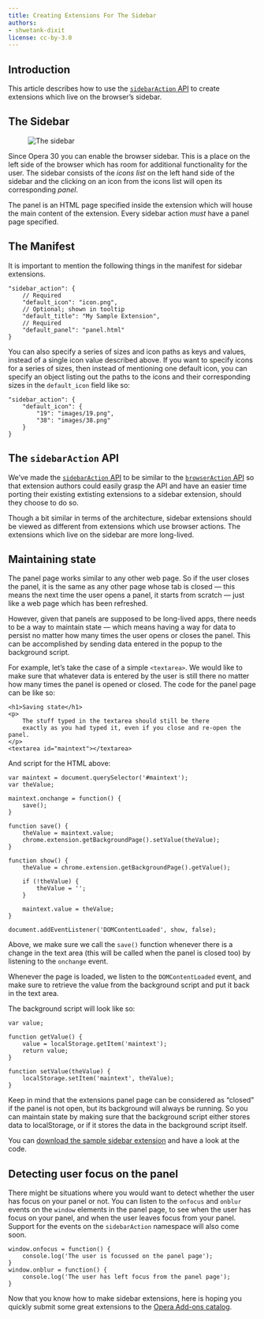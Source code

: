```yaml
---
title: Creating Extensions For The Sidebar
authors:
- shwetank-dixit
license: cc-by-3.0
---
```


## Introduction

This article describes how to use the [`sidebarAction` API](/extensions/sidebar-action-api/) to create extensions which live on the browser’s sidebar.

## The Sidebar

<figure block="figure">
	<img elem="media" src="{{ page.url }}/scheme.png" alt="The sidebar">
</figure>

Since Opera 30 you can enable the browser sidebar. This is a place on the left side of the browser which has room for additional functionality for the user. The sidebar consists of the _icons list_ on the left hand side of the sidebar and the clicking on an icon from the icons list will open its corresponding _panel_.

The panel is an HTML page specified inside the extension which will house the main content of the extension. Every sidebar action _must_ have a panel page specified.

## The Manifest

It is important to mention the following things in the manifest for sidebar extensions.

	"sidebar_action": {
		// Required
		"default_icon": "icon.png",
		// Optional; shown in tooltip
		"default_title": "My Sample Extension",
		// Required
		"default_panel": "panel.html"
	}

You can also specify a series of sizes and icon paths as keys and values, instead of a single icon value described above. If you want to specify icons for a series of sizes, then instead of mentioning one default icon, you can specify an object listing out the paths to the icons and their corresponding sizes in the `default_icon` field like so:

	"sidebar_action": {
		"default_icon": {
			"19": "images/19.png",
			"38": "images/38.png"
		}
	}

## The `sidebarAction` API

We’ve made the [`sidebarAction` API](/extensions/sidebar-action-api/) to be similar to the [`browserAction` API](/extensions/browser-actions/) so that extension authors could easily grasp the API and have an easier time porting their existing extisting extensions to a sidebar extension, should they choose to do so.

Though a bit similar in terms of the architecture, sidebar extensions should be viewed as different from extensions which use browser actions. The extensions which live on the sidebar are more long-lived.

## Maintaining state

The panel page works similar to any other web page. So if the user closes the panel, it is the same as any other page whose tab is closed — this means the next time the user opens a panel, it starts from scratch — just like a web page which has been refreshed.

However, given that panels are supposed to be long-lived apps, there needs to be a way to maintain state — which means having a way for data to persist no matter how many times the user opens or closes the panel. This can be accomplished by sending data entered in the popup to the background script.

For example, let’s take the case of a simple `<textarea>`. We would like to make sure that whatever data is entered by the user is still there no matter how many times the panel is opened or closed. The code for the panel page can be like so:

	<h1>Saving state</h1>
	<p>
		The stuff typed in the textarea should still be there
		exactly as you had typed it, even if you close and re-open the panel.
	</p>
	<textarea id="maintext"></textarea>

And script for the HTML above:

	var maintext = document.querySelector('#maintext');
	var theValue;

	maintext.onchange = function() {
		save();
	}

	function save() {
		theValue = maintext.value;
		chrome.extension.getBackgroundPage().setValue(theValue);
	}

	function show() {
		theValue = chrome.extension.getBackgroundPage().getValue();

		if (!theValue) {
			theValue = '';
		}

		maintext.value = theValue;
	}

	document.addEventListener('DOMContentLoaded', show, false);

Above, we make sure we call the `save()` function whenever there is a change in the text area (this will be called when the panel is closed too) by listening to the `onchange` event.

Whenever the page is loaded, we listen to the `DOMContentLoaded` event, and make sure to retrieve the value from the background script and put it back in the text area.

The background script will look like so:

	var value;

	function getValue() {
		value = localStorage.getItem('maintext');
		return value;
	}

	function setValue(theValue) {
		localStorage.setItem('maintext', theValue);
	}

Keep in mind that the extensions panel page can be considered as “closed” if the panel is not open, but its background will always be running. So you can maintain state by making sure that the background script either stores data to localStorage, or if it stores the data in the background script itself.

You can [download the sample sidebar extension](/extensions/extension-samples/sidebar-maintain-state.nex) and have a look at the code.

## Detecting user focus on the panel

There might be situations where you would want to detect whether the user has focus on your panel or not. You can listen to the `onfocus` and `onblur` events on the `window` elements in the panel page, to see when the user has focus on your panel, and when the user leaves focus from your panel. Support for the events on the `sidebarAction` namespace will also come soon.

	window.onfocus = function() {
		console.log('The user is focussed on the panel page');
	}
	window.onblur = function() {
		console.log('The user has left focus from the panel page');
	}

Now that you know how to make sidebar extensions, here is hoping you quickly submit some great extensions to the [Opera Add-ons catalog](https://addons.opera.com/extensions/?tag=sidebar).
